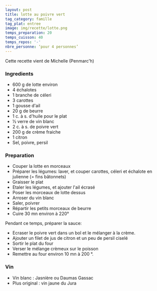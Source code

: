 ```yaml
---
layout: post
title: lotte au poivre vert
tag_category: famille
tag_plat: entree
image: img/recette/lotte.png
temps_preparation: 20
temps_cuisson: 40
temps_repos: '-'
nbre_personne: ‘pour 4 personnes’
---
```

Cette recette vient de Michelle (Penmarc'h)

### Ingredients
* 600 g de lotte environ
* 4 échalotes
* 1 branche de céleri
* 3 carottes
* 1 gousse d'ail
* 20 g de beurre
* 1 c. à s. d'huile pour le plat
* 1⁄2 verre de vin blanc
* 2 c. à s. de poivre vert
* 200 g de crème fraiche
* 1 citron
* Sel, poivre, persil


### Preparation
* Couper la lotte en morceaux
* Préparer les légumes: laver, et couper carottes, céleri et échalote en julienne (= fins bâtonnets)
* Graisser le plat
* Etaler les légumes, et ajouter l'ail écrasé
* Poser les morceaux de lotte dessus
* Arroser du vin blanc
* Saler, poivrer
* Répartir les petits morceaux de beurre
* Cuire 30 mn environ à 220°

Pendant ce temps, préparer la sauce:
* Ecraser le poivre vert dans un bol et le mélanger à la crème.
* Ajouter un filet de jus de citron et un peu de persil ciselé
* Sortir le plat du four
* Verser le mélange crèmeux sur le poisson
* Remettre au four environ 10 mn à 200 °.

### Vin
* Vin blanc : Jasnière ou Daumas Gassac
* Plus original : vin jaune du Jura
